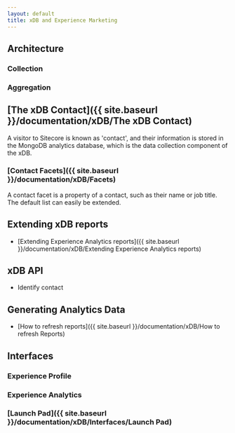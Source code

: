 ```yaml
---
layout: default
title: xDB and Experience Marketing
---
```


## Architecture

### Collection

### Aggregation

## [The xDB Contact]({{ site.baseurl }}/documentation/xDB/The xDB Contact)
A visitor to Sitecore is known as 'contact', and their information is stored in the MongoDB analytics database, which is the data collection component of the xDB.

### [Contact Facets]({{ site.baseurl }}/documentation/xDB/Facets)
A contact facet is a property of a contact, such as their name or job title. The default list can easily be extended.

## Extending xDB reports

* [Extending Experience Analytics reports]({{ site.baseurl }}/documentation/xDB/Extending Experience Analytics reports)

## xDB API

* Identify contact

## Generating Analytics Data

* [How to refresh reports]({{ site.baseurl }}/documentation/xDB/How to refresh Reports)

## Interfaces

### Experience Profile
 
### Experience Analytics

### [Launch Pad]({{ site.baseurl }}/documentation/xDB/Interfaces/Launch Pad)


